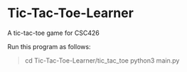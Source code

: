 # Tic-Tac-Toe-Learner
A tic-tac-toe game for CSC426

Run this program as follows:
> cd Tic-Tac-Toe-Learner/tic_tac_toe
> python3 main.py
